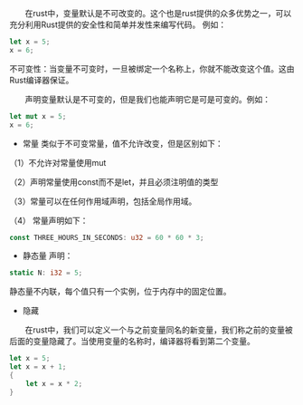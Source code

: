&nbsp;&nbsp;&nbsp;&nbsp;&nbsp;&nbsp;&nbsp;在rust中，变量默认是不可改变的。这个也是rust提供的众多优势之一，可以充分利用Rust提供的安全性和简单并发性来编写代码。
例如：
```rust
let x = 5;
x = 6;
```
不可变性：当变量不可变时，一旦被绑定一个名称上，你就不能改变这个值。这由Rust编译器保证。


&nbsp;&nbsp;&nbsp;&nbsp;&nbsp;&nbsp;&nbsp;声明变量默认是不可变的，但是我们也能声明它是可是可变的。例如：
```rust
let mut x = 5;
x = 6;
```

+ 常量
类似于不可变常量，值不允许改变，但是区别如下：

（1）不允许对常量使用mut

（2）声明常量使用const而不是let，并且必须注明值的类型

（3）常量可以在任何作用域声明，包括全局作用域。

（4）
常量声明如下：
```rust
const THREE_HOURS_IN_SECONDS: u32 = 60 * 60 * 3;
```

+ 静态量
声明：
```rust
static N: i32 = 5;
```
静态量不内联，每个值只有一个实例，位于内存中的固定位置。

+ 隐藏

&nbsp;&nbsp;&nbsp;&nbsp;&nbsp;&nbsp;&nbsp;在rust中，我们可以定义一个与之前变量同名的新变量，我们称之前的变量被后面的变量隐藏了。当使用变量的名称时，编译器将看到第二个变量。
```rust
let x = 5;
let x = x + 1;
{
    let x = x * 2;
}
```
